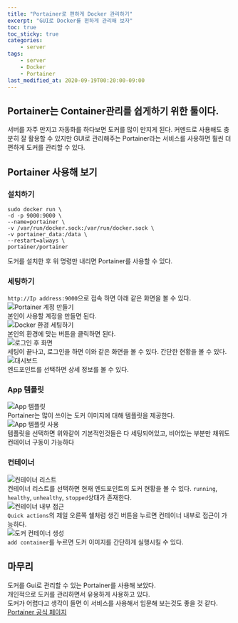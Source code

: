 ```yaml
---
title: "Portainer로 편하게 Docker 관리하기"
excerpt: "GUI로 Docker를 편하게 관리해 보자"
toc: true
toc_sticky: true
categories:
    - server
tags:
    - server
    - Docker
    - Portainer
last_modified_at: 2020-09-19T00:20:00-09:00
---
```

## Portainer는 Container관리를 쉽게하기 위한 툴이다.
서버를 자주 만지고 자동화를 하다보면 도커를 많이 만지게 된다.
커멘드로 사용해도 충분히 잘 활용할 수 있지만 GUI로 관리해주는 Portainer라는 서비스를 사용하면 훨씬 더 편하게 도커를 관리할 수 있다.

## Portainer 사용해 보기
### 설치하기

```
sudo docker run \
-d -p 9000:9000 \
--name=portainer \
-v /var/run/docker.sock:/var/run/docker.sock \
-v portainer_data:/data \
--restart=always \
portainer/portainer
```

도커를 설치한 후 위 명령만 내리면 Portainer를 사용할 수 있다.
### 세팅하기
`http://Ip address:9000`으로 접속 하면 아래 같은 화면을 볼 수 있다.  
![Portainer 계정 만들기](https://raw.githubusercontent.com/always0ne/always0ne.github.io/master/_posts/server/images/Portainer1.JPG)  
본인이 사용할 계정을 만들면 된다.  
![Docker 환경 세팅하기](https://raw.githubusercontent.com/always0ne/always0ne.github.io/master/_posts/server/images/Portainer2.JPG)  
본인의 환경에 맞는 버튼을 클릭하면 된다.  
![로그인 후 화면](https://raw.githubusercontent.com/always0ne/always0ne.github.io/master/_posts/server/images/Portainer3.JPG)  
세팅이 끝나고, 로그인을 하면 이와 같은 화면을 볼 수 있다. 간단한 현황을 볼 수 있다.  
![대시보드](https://raw.githubusercontent.com/always0ne/always0ne.github.io/master/_posts/server/images/Portainer4.JPG)  
엔드포인트를 선택하면 상세 정보를 볼 수 있다.  
### App 템플릿
![App 템플릿](https://raw.githubusercontent.com/always0ne/always0ne.github.io/master/_posts/server/images/Portainer5.JPG)  
Portainer는 많이 쓰이는 도커 이미지에 대해 템플릿을 제공한다.   
![App 템플릿 사용](https://raw.githubusercontent.com/always0ne/always0ne.github.io/master/_posts/server/images/Portainer6.JPG)  
템플릿을 선택하면 위와같이 기본적인것들은 다 세팅되어있고, 비어있는 부분만 채워도 컨테이너 구동이 가능하다    
### 컨테이너
![컨테이너 리스트](https://raw.githubusercontent.com/always0ne/always0ne.github.io/master/_posts/server/images/Portainer7.JPG)  
컨테이너 리스트를 선택하면 현재 엔드포인트의 도커 현황을 볼 수 있다. `running`, `healthy`, `unhealthy`, `stopped`상태가 존재한다.  
![컨테이너 내부 접근](https://raw.githubusercontent.com/always0ne/always0ne.github.io/master/_posts/server/images/Portainer8.JPG)  
`Quick actions`의 제일 오른쪽 쉘처럼 생긴 버튼을 누르면 컨테이너 내부로 접근이 가능하다.  
![도커 컨테이너 생성](https://raw.githubusercontent.com/always0ne/always0ne.github.io/master/_posts/server/images/Portainer9.JPG)  
`add container`를 누르면 도커 이미지를 간단하게 실행시킬 수 있다.
## 마무리
도커를 Gui로 관리할 수 있는 Portainer를 사용해 보았다.  
개인적으로 도커를 관리하면서 유용하게 사용하고 있다.  
도커가 어렵다고 생각이 들면 이 서비스를 사용해서 입문해 보는것도 좋을 것 같다.  
[Portainer 공식 페이지](https://www.portainer.io/)
